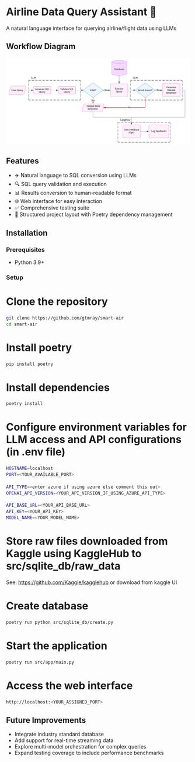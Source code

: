 # Airline Data Query Assistant 🛫

A natural language interface for querying airline/flight data using LLMs

## Workflow Diagram

![Workflow Diagram](images/workflow.png)

## Features

- ✈️ Natural language to SQL conversion using LLMs
- 🔍 SQL query validation and execution
- 📊 Results conversion to human-readable format
- 🌐 Web interface for easy interaction
- ✅ Comprehensive testing suite
- 📁 Structured project layout with Poetry dependency management

## Installation

### Prerequisites
- Python 3.9+

### Setup

# Clone the repository
```bash
git clone https://github.com/gtmray/smart-air
cd smart-air
```

# Install poetry
```bash
pip install poetry
```

# Install dependencies
```bash
poetry install
```

# Configure environment variables for LLM access and API configurations (in .env file)
```bash
HOSTNAME=localhost
PORT=<YOUR_AVAILABLE_PORT>

API_TYPE=<enter azure if using azure else comment this out>
OPENAI_API_VERSION=<YOUR_API_VERSION_IF_USING_AZURE_API_TYPE>

API_BASE_URL=<YOUR_API_BASE_URL>
API_KEY=<YOUR_API_KEY>
MODEL_NAME=<YOUR_MODEL_NAME>
```

# Store raw files downloaded from Kaggle using KaggleHub to src/sqlite_db/raw_data
See: https://github.com/Kaggle/kagglehub or download from kaggle UI

# Create database
```bash
poetry run python src/sqlite_db/create.py
```

# Start the application
```bash
poetry run src/app/main.py
```

# Access the web interface
```bash
http://localhost:<YOUR_ASSIGNED_PORT>
```

## Future Improvements

- Integrate industry standard database
- Add support for real-time streaming data
- Explore multi-model orchestration for complex queries
- Expand testing coverage to include performance benchmarks
